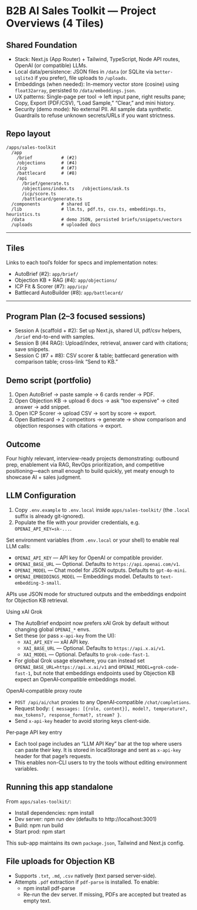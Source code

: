 # B2B AI Sales Toolkit — Project Overviews (4 Tiles)

## Shared Foundation

- Stack: Next.js (App Router) + Tailwind, TypeScript, Node API routes, OpenAI (or compatible) LLMs.
- Local data/persistence: JSON files in `/data` (or SQLite via `better-sqlite3` if you prefer), file uploads to `/uploads`.
- Embeddings (when needed): In-memory vector store (cosine) using `float32array`, persisted to `/data/embeddings.json`.
- UX patterns: Single-page per tool → left input pane, right results pane; Copy, Export (PDF/CSV), “Load Sample,” “Clear,” and mini history.
- Security (demo mode): No external PII. All sample data synthetic. Guardrails to refuse unknown secrets/URLs if you want strictness.

## Repo layout

```
/apps/sales-toolkit
  /app
    /brief           # (#2)
    /objections      # (#4)
    /icp             # (#7)
    /battlecard      # (#8)
    /api
      /brief/generate.ts
      /objections/index.ts   /objections/ask.ts
      /icp/score.ts
      /battlecard/generate.ts
  /components        # shared UI
  /lib               # llm.ts, pdf.ts, csv.ts, embeddings.ts, heuristics.ts
  /data              # demo JSON, persisted briefs/snippets/vectors
  /uploads           # uploaded docs
```

---

## Tiles

Links to each tool’s folder for specs and implementation notes:

- AutoBrief (#2): `app/brief/`
- Objection KB + RAG (#4): `app/objections/`
- ICP Fit & Scorer (#7): `app/icp/`
- Battlecard AutoBuilder (#8): `app/battlecard/`

---

## Program Plan (2–3 focused sessions)

- Session A (scaffold + #2): Set up Next.js, shared UI, pdf/csv helpers, `/brief` end-to-end with samples.
- Session B (#4 RAG): Upload/index, retrieval, answer card with citations; save snippets.
- Session C (#7 + #8): CSV scorer & table; battlecard generation with comparison table; cross-link “Send to KB.”

## Demo script (portfolio)

1. Open AutoBrief → paste sample → 6 cards render → PDF.
2. Open Objection KB → upload 6 docs → ask “too expensive” → cited answer → add snippet.
3. Open ICP Scorer → upload CSV → sort by score → export.
4. Open Battlecard → 2 competitors → generate → show comparison and objection responses with citations → export.

## Outcome

Four highly relevant, interview-ready projects demonstrating: outbound prep, enablement via RAG, RevOps prioritization, and competitive positioning—each small enough to build quickly, yet meaty enough to showcase AI + sales judgment.

## LLM Configuration

1. Copy `.env.example` to `.env.local` inside `apps/sales-toolkit/` (the `.local` suffix is already git-ignored).
2. Populate the file with your provider credentials, e.g. `OPENAI_API_KEY=sk-...`.

Set environment variables (from `.env.local` or your shell) to enable real LLM calls:

- `OPENAI_API_KEY` — API key for OpenAI or compatible provider.
- `OPENAI_BASE_URL` — Optional. Defaults to `https://api.openai.com/v1`.
- `OPENAI_MODEL` — Chat model for JSON outputs. Defaults to `gpt-4o-mini`.
- `OPENAI_EMBEDDINGS_MODEL` — Embeddings model. Defaults to `text-embedding-3-small`.

APIs use JSON mode for structured outputs and the embeddings endpoint for Objection KB retrieval.

Using xAI Grok
- The AutoBrief endpoint now prefers xAI Grok by default without changing global `OPENAI_*` envs.
- Set these (or pass `x-api-key` from the UI):
  - `XAI_API_KEY` — xAI API key.
  - `XAI_BASE_URL` — Optional. Defaults to `https://api.x.ai/v1`.
  - `XAI_MODEL` — Optional. Defaults to `grok-code-fast-1`.
- For global Grok usage elsewhere, you can instead set `OPENAI_BASE_URL=https://api.x.ai/v1` and `OPENAI_MODEL=grok-code-fast-1`, but note that embeddings endpoints used by Objection KB expect an OpenAI‑compatible embeddings model.

OpenAI‑compatible proxy route
- `POST /api/ai/chat` proxies to any OpenAI‑compatible `/chat/completions`.
- Request body: `{ messages: [{role, content}], model?, temperature?, max_tokens?, response_format?, stream? }`.
- Send `x-api-key` header to avoid storing keys client‑side.

Per‑page API key entry
- Each tool page includes an “LLM API Key” bar at the top where users can paste their key. It is stored in localStorage and sent as `x-api-key` header for that page’s requests.
- This enables non-CLI users to try the tools without editing environment variables.

## Running this app standalone

From `apps/sales-toolkit/`:

- Install dependencies: npm install
- Dev server: npm run dev (defaults to http://localhost:3001)
- Build: npm run build
- Start prod: npm start

This sub-app maintains its own `package.json`, Tailwind and Next.js config.

## File uploads for Objection KB

- Supports `.txt`, `.md`, `.csv` natively (text parsed server-side).
- Attempts `.pdf` extraction if `pdf-parse` is installed. To enable:
  - npm install pdf-parse
  - Re-run the dev server. If missing, PDFs are accepted but treated as empty text.
